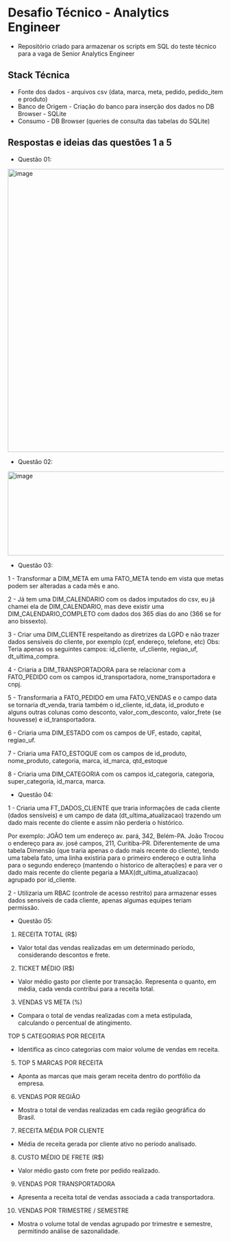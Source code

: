 # Desafio Técnico - Analytics Engineer
- Repositório criado para armazenar os scripts em SQL do teste técnico para a vaga de Senior Analytics Engineer

## Stack Técnica

- Fonte dos dados - arquivos csv (data, marca, meta, pedido, pedido_item e produto)
- Banco de Origem - Criação do banco para inserção dos dados no DB Browser - SQLite
- Consumo - DB Browser (queries de consulta das tabelas do SQLite)


## Respostas e ideias das questões 1 a 5

- Questão 01:

<img width="562" height="659" alt="image" src="https://github.com/user-attachments/assets/98286383-42ab-4e9c-8253-cfced7b2d330" />

- Questão 02:

<img width="507" height="196" alt="image" src="https://github.com/user-attachments/assets/686f2d60-80e3-4580-9e5a-b0ddbb92f2c2" />

- Questão 03:
  
1 - Transformar a DIM_META em uma FATO_META tendo em vista que metas podem ser alteradas a cada mês e ano.

2 - Já tem uma DIM_CALENDARIO com os dados imputados do csv, eu já chamei ela de DIM_CALENDARIO, mas deve existir uma DIM_CALENDARIO_COMPLETO com dados dos 365 dias do ano (366 se for ano bissexto).

3 - Criar uma DIM_CLIENTE respeitando as diretrizes da LGPD e não trazer dados sensíveis do cliente, por exemplo (cpf, endereço, telefone, etc)
Obs: Teria apenas os seguintes campos: id_cliente, uf_cliente, regiao_uf, dt_ultima_compra.

4 - Criaria a DIM_TRANSPORTADORA para se relacionar com a FATO_PEDIDO com os campos id_transportadora, nome_transportadora e cnpj.

5 - Transformaria a FATO_PEDIDO em uma FATO_VENDAS e o campo data se tornaria dt_venda, traria também o id_cliente, id_data, id_produto e alguns outras colunas como desconto, valor_com_desconto, 
valor_frete (se houvesse) e id_transportadora.

6 - Criaria uma DIM_ESTADO com os campos de UF, estado, capital, regiao_uf.

7 - Criaria uma FATO_ESTOQUE com os campos de id_produto, nome_produto, categoria, marca, id_marca, qtd_estoque

8 - Criaria uma DIM_CATEGORIA com os campos id_categoria, categoria, super_categoria, id_marca, marca.

- Questão 04:

1 - Criaria uma FT_DADOS_CLIENTE que traria informações de cada cliente (dados sensíveis) e um campo de data (dt_ultima_atualizacao) trazendo um dado mais recente do cliente e assim não perderia o 
histórico.

Por exemplo: JOÃO tem um endereço av. pará, 342, Belém-PA. João Trocou o endereço para av. josé campos, 211, Curitiba-PR. Diferentemente de uma tabela Dimensão (que traria apenas o dado
mais recente do cliente), tendo uma tabela fato, uma linha existiria para o primeiro endereço e outra linha para o segundo endereço (mantendo o historico de alterações) e para ver o dado mais
recente do cliente pegaria a MAX(dt_ultima_atualizacao) agrupado por id_cliente.

2 - Utilizaria um RBAC (controle de acesso restrito) para armazenar esses dados sensíveis de cada cliente, apenas algumas equipes teriam permissão.

- Questão 05:

1. RECEITA TOTAL (R$)

- Valor total das vendas realizadas em um determinado período, considerando descontos e frete. 


2. TICKET MÉDIO (R$)

- Valor médio gasto por cliente por transação. Representa o quanto, em média, cada venda contribui para a receita total.


3. VENDAS VS META (%)

- Compara o total de vendas realizadas com a meta estipulada, calculando o percentual de atingimento.


 TOP 5 CATEGORIAS POR RECEITA

- Identifica as cinco categorias com maior volume de vendas em receita.


5. TOP 5 MARCAS POR RECEITA

- Aponta as marcas que mais geram receita dentro do portfólio da empresa.


6. VENDAS POR REGIÃO

- Mostra o total de vendas realizadas em cada região geográfica do Brasil.


7. RECEITA MÉDIA POR CLIENTE

- Média de receita gerada por cliente ativo no período analisado.


8. CUSTO MÉDIO DE FRETE (R$)

- Valor médio gasto com frete por pedido realizado.

9. VENDAS POR TRANSPORTADORA

- Apresenta a receita total de vendas associada a cada transportadora.

10. VENDAS POR TRIMESTRE / SEMESTRE

- Mostra o volume total de vendas agrupado por trimestre e semestre, permitindo análise de sazonalidade.



